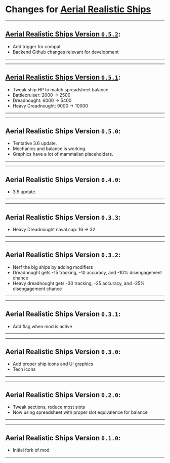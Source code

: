# Changes for [Aerial Realistic Ships](https://steamcommunity.com/sharedfiles/filedetails/?id=2815979895)

---
## [Aerial Realistic Ships Version `0.5.2`](https://github.com/Aerolfos/aerial_realistic_ships/releases/tag/v0.5.2):
- Add trigger for compat
- Backend Github changes relevant for development
---

---
## [Aerial Realistic Ships Version `0.5.1`](https://github.com/Aerolfos/aerial_realistic_ships/releases/tag/v0.5.1):
- Tweak ship HP to match spreadsheet balance
- Battlecruiser: 2000 -> 2500
- Dreadnought: 6000 -> 5400
- Heavy Dreadnought: 9000 -> 10000
---

---
## Aerial Realistic Ships Version `0.5.0`:
- Tentative 3.6 update.
- Mechanics and balance is working.
- Graphics have a lot of mammalian placeholders.
---

---
## Aerial Realistic Ships Version `0.4.0`:
- 3.5 update.
---

---
## Aerial Realistic Ships Version `0.3.3`:
- Heavy Dreadnought naval cap: 16 -> 32
---

---
## Aerial Realistic Ships Version `0.3.2`:
- Nerf the big ships by adding modifiers
- Dreadnought gets -15 tracking, -10 accuracy, and -10% disengagement chance
- Heavy dreadnought gets -30 tracking, -25 accuracy, and -25% disengagement chance
---

---
## Aerial Realistic Ships Version `0.3.1`:
- Add flag when mod is active
---

---
## Aerial Realistic Ships Version `0.3.0`:
- Add proper ship icons and UI graphics
- Tech icons
---

---
## Aerial Realistic Ships Version `0.2.0`:
- Tweak sections, reduce most slots
- Now using spreadsheet with proper slot equivalence for balance
---

---
## Aerial Realistic Ships Version `0.1.0`:
- Initial fork of mod
---
